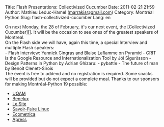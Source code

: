 Title: Flash Presentations: Collectivized Cucumber
Date: 2011-02-21 21:59
Author: Mathieu Leduc-Hamel (marrakis@gmail.com)
Category: Montréal Python
Slug: flash-collectivized-cucumber
Lang: en

<!--:en-->

<div>
On next Monday, the 28 of February, it's our next event, the
[Collectivized Cucumber][]. It will be the occasion to see ones of the
greatest speakers of Montreal.

</div>
<div>
</div>
<div>
On the Flash side we will have, again this time, a special Interview and
multiple Flash speakers:

</div>
-   Flash Interview: Yannick Gingras and Blaise Laflamme on Pyramid
-   GRIT is the Google Resource and Internationalization Tool by Jói
    Sigurðsson
-   Design Patterns in Python by Adrian Ghizaru:
-   pybattle - The future of man by Benoit Clenett-Sirois

<div>
The event is free to addend and no registration is required. Some snacks
will be provided but do not expect a complete meal. Thanks to our
sponsors for making Montréal-Python 19 possible:

-   [UQAM][]
-   [Benelux][]
-   [Le Site][]
-   [Savoir-Faire Linux][]
-   [Ecometrica][]
-   [Apress][]

</div>

  [Collectivized Cucumber]: http://montrealpython.org/2011/02/mp19/
  [UQAM]: http://uqam.ca/
  [Benelux]: http://www.brasseriebenelux.com/
  [Le Site]: http://lesite.ca/
  [Savoir-Faire Linux]: http://www.savoirfairelinux.com/
  [Ecometrica]: http://ecometrica.ca/
  [Apress]: http://apress.com/
